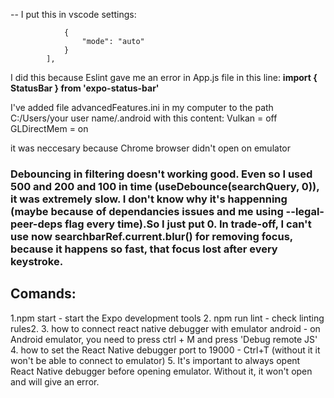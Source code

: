 <!-- I replaced "start": "expo start" with this: "start": т"set NODE_OPTIONS=--openssl-legacy-provider && expo start " and it started working (source: `https://github.com/expo/expo-cli/issues/4037`) -->


-- I put this in vscode settings:	
```"eslint.workingDirectories": [
			{
				"mode": "auto"
			}
		],
```
I did this because Eslint gave me an error in App.js file in this line: **import { StatusBar } from 'expo-status-bar'**

I've added file advancedFeatures.ini in my computer to the path C:/Users/your user name/.android with this content:
Vulkan = off
GLDirectMem = on

it was neccesary because Chrome browser didn't open on emulator

### Debouncing in filtering doesn't working good. Even so I used 500 and 200 and 100 in time (useDebounce(searchQuery, 0)), it was extremely slow. I don't know why it's happenning (maybe because of dependancies issues and me using --legal-peer-deps flag every time).So I just put 0. In trade-off, I can't use now searchbarRef.current.blur() for removing focus, because it happens so fast, that focus lost after every keystroke.
## Comands:
1.npm start - start the Expo development tools
2. npm run lint - check linting rules2. 
3. how to connect react native debugger with emulator android - on Android emulator, you need to press ctrl + M and press 'Debug remote JS'
4. how to set the React Native debugger port to 19000 - Ctrl+T (without it it won't be able to connect to emulator)
5. It's important to always opent React Native debugger before opening emulator. Without it, it won't open and will give an error.